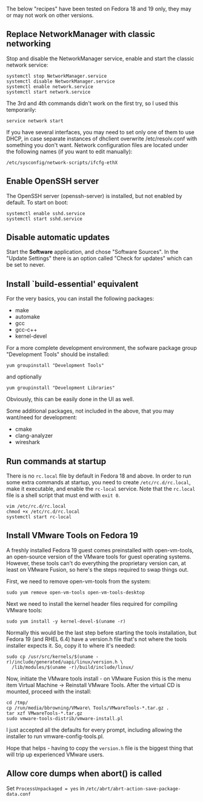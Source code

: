 The below "recipes" have been tested on Fedora 18 and 19 only, they may or may
not work on other versions.

Replace NetworkManager with classic networking
----------------------------------------------

Stop and disable the NetworkManager service, enable and start the classic
network service:

    systemctl stop NetworkManager.service
    systemctl disable NetworkManager.service
    systemctl enable network.service
    systemctl start network.service

The 3rd and 4th commands didn't work on the first try, so I used this
temporarily:

    service network start

If you have several interfaces, you may need to set only one of them to use
DHCP, in case separate instances of dhclient overwrite /etc/resolv.conf with
something you don't want. Network configuration files are located under the
following names (if you want to edit manually):

    /etc/sysconfig/network-scripts/ifcfg-ethX


Enable OpenSSH server
---------------------

The OpenSSH server (openssh-server) is installed, but not enabled by default.
To start on boot:

    systemctl enable sshd.service
    systemctl start sshd.service


Disable automatic updates
-------------------------

Start the **Software** application, and chose "Software Sources".  In the
"Update Settings" there is an option called "Check for updates" which can be
set to never.


Install `build-essential' equivalent
------------------------------------

For the very basics, you can install the following packages:
  * make
  * automake
  * gcc
  * gcc-c++
  * kernel-devel

For a more complete development environment, the sofware package group
"Development Tools" should be installed:

    yum groupinstall "Development Tools"

and optionally

    yum groupinstall "Development Libraries"

Obviously, this can be easily done in the UI as well.

Some additional packages, not included in the above, that you may want/need
for development:
  * cmake
  * clang-analyzer
  * wireshark


Run commands at startup
-----------------------

There is no `rc.local` file by default in Fedora 18 and above.  In order to
run some extra commands at startup, you need to create `/etc/rc.d/rc.local`,
make it executable, and enable the `rc-local` service.  Note that the
`rc.local` file is a shell script that must end with `exit 0`.

    vim /etc/rc.d/rc.local
    chmod +x /etc/rc.d/rc.local
    systemctl start rc-local


Install VMware Tools on Fedora 19
---------------------------------

A freshly installed Fedora 19 guest comes preinstalled with open-vm-tools, an
open-source version of the VMware tools for guest operating systems. However,
these tools can't do everything the proprietary version can, at least on
VMware Fusion, so here's the steps required to swap things out.

First, we need to remove open-vm-tools from the system:

    sudo yum remove open-vm-tools open-vm-tools-desktop

Next we need to install the kernel header files required for compiling VMware
tools:

    sudo yum install -y kernel-devel-$(uname -r)

Normally this would be the last step before starting the tools installation,
but Fedora 19 (and RHEL 6.4) have a version.h file that's not where the tools
installer expects it. So, copy it to where it's needed:

    sudo cp /usr/src/kernels/$(uname -r)/include/generated/uapi/linux/version.h \
      /lib/modules/$(uname -r)/build/include/linux/

Now, initiate the VMware tools install - on VMware Fusion this is the menu
item Virtual Machine -> Reinstall VMware Tools. After the virtual CD is
mounted, proceed with the install:

    cd /tmp/
    cp /run/media/bbrowning/VMware\ Tools/VMwareTools-*.tar.gz .
    tar xzf VMwareTools-*.tar.gz
    sudo vmware-tools-distrib/vmware-install.pl

I just accepted all the defaults for every prompt, including allowing the
installer to run vmware-config-tools.pl.

Hope that helps - having to copy the `version.h` file is the biggest thing
that will trip up experienced VMware users.


Allow core dumps when abort() is called
---------------------------------------

Set `ProcessUnpackaged = yes` in
`/etc/abrt/abrt-action-save-package-data.conf`
